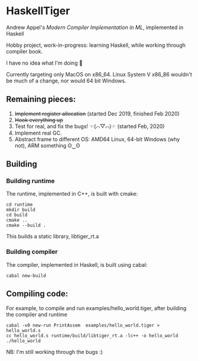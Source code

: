 # HaskellTiger
Andrew Appel's _Modern Compiler Implementation in ML_, implemented in Haskell

Hobby project, work-in-progress: learning Haskell, while working through compiler book.

I have no idea what I'm doing :clown_face:

Currently targeting only MacOS on x86_64.
Linux System V x86_86 wouldn't be much of a change, nor would 64 bit Windows.

## Remaining pieces:

1. ~~Implement register allocation~~ (started Dec 2019, finished Feb 2020)
2. ~~Hook everything up~~
3. Test for real, and fix the bugs! ☜(⌒▽⌒)☞ (started Feb, 2020)
4. Implement real GC.
5. Abstract frame to different OS: AMD64 Linux, 64-bit Windows (why not), ARM something ʘ‿ʘ

## Building

### Building runtime

The runtime, implemented in C++, is built with cmake:

```
cd runtime
mkdir build
cd build
cmake ..
cmake --build .
```

This builds a static library, libtiger_rt.a

### Building compiler

The compiler, implemented in Haskell, is built using cabal:

```
cabal new-build
```

## Compiling code:

For example, to compile and run examples/hello_world.tiger, after building the compiler and runtime

```
cabal -v0 new-run PrintAssem  examples/hello_world.tiger > hello_world.s
cc hello_world.s runtime/build/libtiger_rt.a -lc++ -o hello_world
./hello_world
```

NB: I'm still working through the bugs :)
